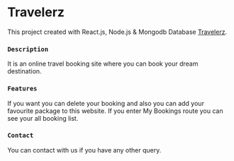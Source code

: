 # Travelerz

This project created with React.js, Node.js & Mongodb Database [Travelerz](https://travelerz-605cf.web.app/).

### `Description`
It is an online travel booking site where you can book your dream destination.

### `Features`
If you want you can delete your booking and also you can add your favourite package to this website. If you enter My Bookings route you can see your all booking list.

### `Contact`
You can contact with us if you have any other query.